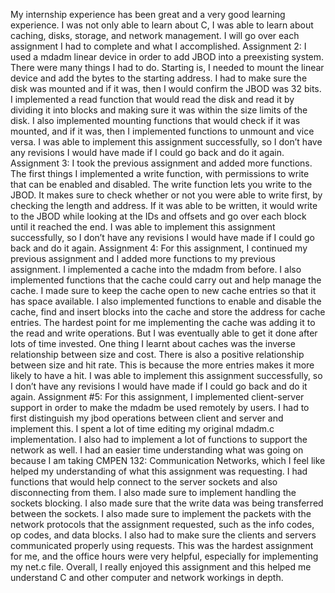 My internship experience has been great and a very good learning experience. I was not only able to learn about C, I was able to learn about caching, disks, storage, and network management. I will go over each assignment I had to complete and what I accomplished.
Assignment 2: I used a mdadm linear device in order to add JBOD into a preexisting system. There were many things I had to do. Starting is, I needed to mount the linear device and add the bytes to the starting address. I had to make sure the disk was mounted and if it was, then I would confirm the JBOD was 32 bits. I implemented a read function that would read the disk and read it by dividing it into blocks and making sure it was within the size limits of the disk. I also implemented mounting functions that would check if it was mounted, and if it was, then I implemented functions to unmount and vice versa. I was able to implement this assignment successfully, so I don’t have any revisions I would have made if I could go back and do it again.
Assignment 3: I took the previous assignment and added more functions. The first things I implemented a write function, with permissions to write that can be enabled and disabled. The write function lets you write to the JBOD. It makes sure to check whether or not you were able to write first, by checking the length and address. If it was able to be written, it would write to the JBOD while looking at the IDs and offsets and go over each block until it reached the end. I was able to implement this assignment successfully, so I don’t have any revisions I would have made if I could go back and do it again.
Assignment 4: For this assignment, I continued my previous assignment and I added more functions to my previous assignment. I implemented a cache into the mdadm from before. I also implemented functions that the cache could carry out and help manage the cache. I made sure to keep the cache open to new cache entries so that it has space available. I also implemented functions to enable and disable the cache, find and insert blocks into the cache and store the address for cache entries. The hardest point for me implementing the cache was adding it to the read and write operations. But I was eventually able to get it done after lots of time invested. One thing I learnt about caches was the inverse relationship between size and cost. There is also a positive relationship between size and hit rate. This is because the more entries makes it more likely to have a hit. I was able to implement this assignment successfully, so I don’t have any revisions I would have made if I could go back and do it again.
Assignment #5: For this assignment, I implemented client-server support in order to make the mdadm be used remotely by users. I had to first distinguish my jbod operations between client and server and implement this. I spent a lot of time editing my original mdadm.c implementation. I also had to implement a lot of functions to support the network as well. I had an easier time understanding what was going on because I am taking CMPEN 132: Communication Networks, which I feel like helped my understanding of what this assignment was requesting. I had functions that would help connect to the server sockets and also disconnecting from them. I also made sure to implement handling the sockets blocking. I also made sure that the write data was being transferred between the sockets. I also made sure to implement the packets with the network protocols that the assignment requested, such as the info codes, op codes, and data blocks. I also had to make sure the clients and servers communicated properly using requests. This was the hardest assignment for me, and the office hours were very helpful, especially for implementing my net.c file. 
	Overall, I really enjoyed this assignment and this helped me understand C and other computer and network workings in depth. 
